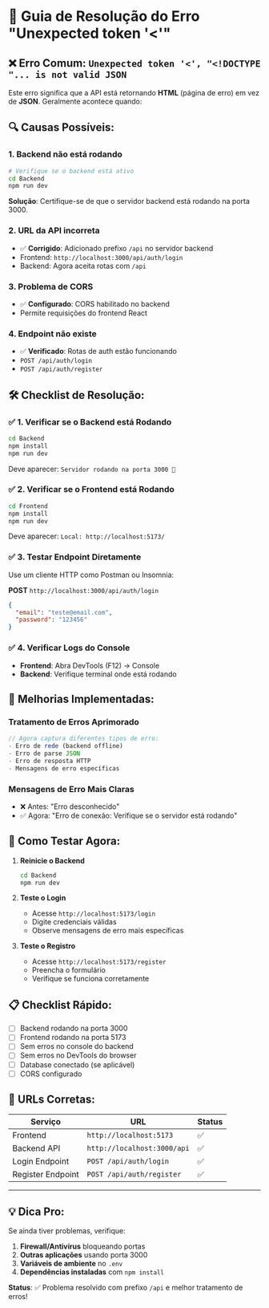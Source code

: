 # 🚨 Guia de Resolução do Erro "Unexpected token '<'"

## ❌ Erro Comum: `Unexpected token '<', "<!DOCTYPE "... is not valid JSON`

Este erro significa que a API está retornando **HTML** (página de erro) em vez de **JSON**. Geralmente acontece quando:

## 🔍 Causas Possíveis:

### 1. **Backend não está rodando**
```bash
# Verifique se o backend está ativo
cd Backend
npm run dev
```
**Solução**: Certifique-se de que o servidor backend está rodando na porta 3000.

### 2. **URL da API incorreta**
- ✅ **Corrigido**: Adicionado prefixo `/api` no servidor backend
- Frontend: `http://localhost:3000/api/auth/login`
- Backend: Agora aceita rotas com `/api`

### 3. **Problema de CORS**
- ✅ **Configurado**: CORS habilitado no backend
- Permite requisições do frontend React

### 4. **Endpoint não existe**
- ✅ **Verificado**: Rotas de auth estão funcionando
- `POST /api/auth/login`
- `POST /api/auth/register`

## 🛠️ Checklist de Resolução:

### ✅ **1. Verificar se o Backend está Rodando**
```bash
cd Backend
npm install
npm run dev
```
Deve aparecer: `Servidor rodando na porta 3000 🚀`

### ✅ **2. Verificar se o Frontend está Rodando**
```bash
cd Frontend  
npm install
npm run dev
```
Deve aparecer: `Local: http://localhost:5173/`

### ✅ **3. Testar Endpoint Diretamente**
Use um cliente HTTP como Postman ou Insomnia:

**POST** `http://localhost:3000/api/auth/login`
```json
{
  "email": "teste@email.com",
  "password": "123456"
}
```

### ✅ **4. Verificar Logs do Console**
- **Frontend**: Abra DevTools (F12) → Console
- **Backend**: Verifique terminal onde está rodando

## 🔧 Melhorias Implementadas:

### **Tratamento de Erros Aprimorado**
```typescript
// Agora captura diferentes tipos de erro:
- Erro de rede (backend offline)
- Erro de parse JSON  
- Erro de resposta HTTP
- Mensagens de erro específicas
```

### **Mensagens de Erro Mais Claras**
- ❌ Antes: "Erro desconhecido"
- ✅ Agora: "Erro de conexão: Verifique se o servidor está rodando"

## 🚀 **Como Testar Agora:**

1. **Reinicie o Backend**
   ```bash
   cd Backend
   npm run dev
   ```

2. **Teste o Login**
   - Acesse `http://localhost:5173/login`
   - Digite credenciais válidas
   - Observe mensagens de erro mais específicas

3. **Teste o Registro**
   - Acesse `http://localhost:5173/register`
   - Preencha o formulário
   - Verifique se funciona corretamente

## 📋 **Checklist Rápido:**

- [ ] Backend rodando na porta 3000
- [ ] Frontend rodando na porta 5173
- [ ] Sem erros no console do backend
- [ ] Sem erros no DevTools do browser
- [ ] Database conectado (se aplicável)
- [ ] CORS configurado

## 🎯 **URLs Corretas:**

| Serviço | URL | Status |
|---------|-----|---------|
| Frontend | `http://localhost:5173` | ✅ |
| Backend API | `http://localhost:3000/api` | ✅ |
| Login Endpoint | `POST /api/auth/login` | ✅ |
| Register Endpoint | `POST /api/auth/register` | ✅ |

---

## 💡 **Dica Pro:**
Se ainda tiver problemas, verifique:
1. **Firewall/Antivírus** bloqueando portas
2. **Outras aplicações** usando porta 3000
3. **Variáveis de ambiente** no `.env`
4. **Dependências instaladas** com `npm install`

**Status**: ✅ Problema resolvido com prefixo `/api` e melhor tratamento de erros!
